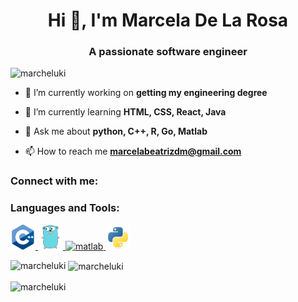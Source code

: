 <h1 align="center">Hi 👋, I'm Marcela De La Rosa</h1>
<h3 align="center">A passionate software engineer</h3>
<img.align="right" alt="Coding" width="40" src="https://www.codedex.io/images/codedex-bot-logo.gif">

<p align="left"> <img src="https://komarev.com/ghpvc/?username=marcheluki&label=Profile%20views&color=0e75b6&style=flat" alt="marcheluki" /> </p>

- 🔭 I’m currently working on **getting my engineering degree**

- 🌱 I’m currently learning **HTML, CSS, React, Java**

- 💬 Ask me about **python, C++, R, Go, Matlab**

- 📫 How to reach me **marcelabeatrizdm@gmail.com**

<h3 align="left">Connect with me:</h3>
<p align="left">
</p>

<h3 align="left">Languages and Tools:</h3>
<p align="left"> <a href="https://www.w3schools.com/cpp/" target="_blank" rel="noreferrer"> <img src="https://raw.githubusercontent.com/devicons/devicon/master/icons/cplusplus/cplusplus-original.svg" alt="cplusplus" width="40" height="40"/> </a> <a href="https://golang.org" target="_blank" rel="noreferrer"> <img src="https://raw.githubusercontent.com/devicons/devicon/master/icons/go/go-original.svg" alt="go" width="40" height="40"/> </a> <a href="https://www.mathworks.com/" target="_blank" rel="noreferrer"> <img src="https://upload.wikimedia.org/wikipedia/commons/2/21/Matlab_Logo.png" alt="matlab" width="40" height="40"/> </a> <a href="https://www.python.org" target="_blank" rel="noreferrer"> <img src="https://raw.githubusercontent.com/devicons/devicon/master/icons/python/python-original.svg" alt="python" width="40" height="40"/> </a> </p>

<p><img align="left" src="https://github-readme-stats.vercel.app/api/top-langs?username=marcheluki&show_icons=true&locale=en&layout=compact" alt="marcheluki" /></p>

<p>&nbsp;<img align="center" src="https://github-readme-stats.vercel.app/api?username=marcheluki&show_icons=true&locale=en" alt="marcheluki" /></p>

<p><img align="center" src="https://github-readme-streak-stats.herokuapp.com/?user=marcheluki&" alt="marcheluki" /></p>

